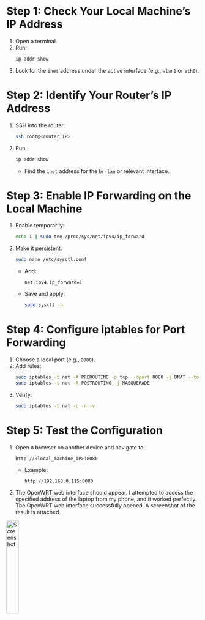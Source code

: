 # Step 1: Check Your Local Machine’s IP Address

1. Open a terminal.
2. Run:
   ```bash
   ip addr show
   ```
3. Look for the `inet` address under the active interface (e.g., `wlan1` or `eth0`).

# Step 2: Identify Your Router’s IP Address

1. SSH into the router:
   ```bash
   ssh root@<router_IP>
   ```
2. Run:
   ```bash
   ip addr show
   ```
   - Find the `inet` address for the `br-lan` or relevant interface.

# Step 3: Enable IP Forwarding on the Local Machine

1. Enable temporarily:
   ```bash
   echo 1 | sudo tee /proc/sys/net/ipv4/ip_forward
   ```
2. Make it persistent:
   ```bash
   sudo nano /etc/sysctl.conf
   ```
   - Add:
     ```
     net.ipv4.ip_forward=1
     ```
   - Save and apply:
     ```bash
     sudo sysctl -p
     ```

# Step 4: Configure iptables for Port Forwarding

1. Choose a local port (e.g., `8080`).
2. Add rules:
   ```bash
   sudo iptables -t nat -A PREROUTING -p tcp --dport 8080 -j DNAT --to-destination 172.16.1.102:80
   sudo iptables -t nat -A POSTROUTING -j MASQUERADE
   ```
3. Verify:
   ```bash
   sudo iptables -t nat -L -n -v
   ```

# Step 5: Test the Configuration

1. Open a browser on another device and navigate to:
   ```
   http://<local_machine_IP>:8080
   ```
   - Example:
     ```
     http://192.168.0.115:8080
     ```
2. The OpenWRT web interface should appear. I attempted to access the specified address of the laptop from my phone, and it worked perfectly. The OpenWRT web interface successfully opened. A screenshot of the result is attached.

<img src="https://github.com/user-attachments/assets/217910a5-006c-4535-aaa0-d1e32f1ad6fe" alt="Screenshot" width="25%">

